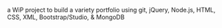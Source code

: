a WiP project to build a variety portfolio using git, jQuery, Node.js, HTML, CSS, XML, Bootstrap/Studio, & MongoDB
